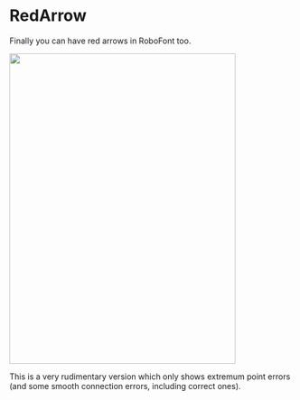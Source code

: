 RedArrow
========

Finally you can have red arrows in RoboFont too.

<img src="https://raw.github.com/jenskutilek/RedArrow/master/screenshot.png" width="400" height="550" alt="">

This is a very rudimentary version which only shows extremum point errors (and some smooth connection errors, including correct ones).
